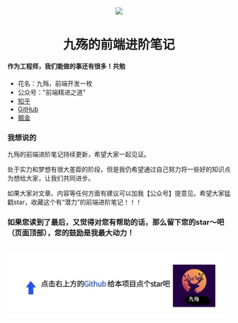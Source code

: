<!--
 * @desc:
 * @Author: 九殇
 * 
 * 
-->

<h1 align=center>
    <img src="https://hlgcdn.oss-cn-hangzhou.aliyuncs.com/hlg-ui/1597299044012458/Js.jpg"/>
</h1>
<h1 align=center>九殇的前端进阶笔记</h1>

#### 作为工程师，我们能做的事还有很多！共勉

* 花名：九殇，前端开发一枚
* 公众号："前端精进之道"
* [知乎](https://www.zhihu.com/people/chang-qing-49-19)
* [GitHub](https://github.com/changqingniubi)
* [掘金](https://juejin.cn/user/2682464102527918/posts)

### 我想说的

九殇的前端进阶笔记持续更新，希望大家一起见证。

处于实力和梦想有很大差距的阶段，但是我仍希望通过自己努力将一些好的知识点为想给大家，让我们共同进步。

如果大家对文章、内容等任何方面有建议可以加我【公众号】提意见。希望大家猛戳star，收藏这个有“潜力”的前端进阶笔记！！！


### 如果您读到了最后，又觉得对您有帮助的话，那么留下您的star～吧（页面顶部），您的鼓励是我最大动力！

<h1 align=center>
    <img src="/bottom.jpeg"/>
</h1>



